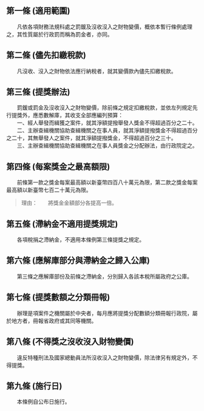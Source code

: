 第一條 (適用範圍)
-----------------
　　凡依各項財務法規科處之罰鍰及沒收沒入之財物變價，概依本暫行條例處理之，其性質屬於行政罰而稱為罰金者，亦同。  


第二條 (儘先扣繳稅款)
---------------------
　　凡沒收、沒入之財物依法應行納稅者，就其變價款內儘先扣繳稅款。  


第三條 (提獎辦法)
-----------------
　　罰鍰或罰金及沒收沒入之財物變價，除前條之規定扣繳稅款，並依左列規定先行提獎外，應悉數解庫，其收支全部應編列預算：  
　　一、經人舉發而緝獲之案件，就其淨額提撥舉發人獎金不得超過百分之二十。  
　　二、主辦查緝機關協助查緝機關之在事人員，就其淨額提撥獎金不得超過百分之二十，其無舉發人之案件，就其淨額提撥獎金，不得超過百分之三十。  
　　三、主辦查緝機關協助查緝機關之在事人員獎金之分配辦法，由行政院定之。  


第四條 (每案獎金之最高額限)
---------------------------
　　前條第一款之獎金每案最高額以新臺幣四百八十萬元為限，第二款之獎金每案最高額以新臺幣七百二十萬元為限。  
> 理由：　　將獎金金額部分各提高一倍。



第五條 (滯納金不適用提獎規定)
-----------------------------
　　各項稅捐之滯納金，不適用本條例第三條提獎之規定。  


第六條 (應解庫部分與滯納金之歸入公庫)
-------------------------------------
　　第三條之應解庫部份及前條之滯納金，分別歸入各該本稅所屬政府之公庫。  


第七條 (提獎數額之分類冊報)
---------------------------
　　辦理是項案件之機關屬於中央者，每月應將提獎分配數額分類冊報行政院，屬於地方者，冊報省政府或其同等機關。  


第八條 (不得獎之沒收沒入財物變價)
---------------------------------
　　違反特種刑法及國家總動員法所沒收沒入之財物變價，除法律另有規定外，不得提獎。  


第九條 (施行日)
---------------
　　本條例自公布日施行。